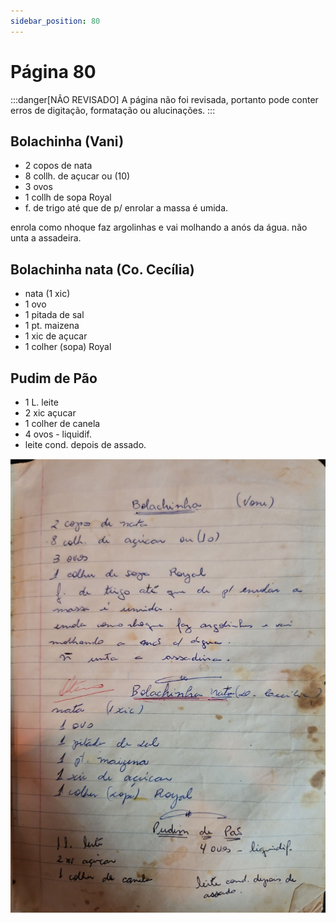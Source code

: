 ```yaml
---
sidebar_position: 80
---
```

# Página 80
:::danger[NÃO REVISADO]
A página não foi revisada, portanto pode conter erros de digitação, formatação ou alucinações.
:::
## Bolachinha (Vani)

- 2 copos de nata
- 8 collh. de açucar ou (10)
- 3 ovos
- 1 collh de sopa Royal
- f. de trigo até que de p/ enrolar a massa é umida.

enrola como nhoque faz argolinhas e vai molhando a anós da água.
não unta a assadeira.

## Bolachinha nata (Co. Cecília)

- nata (1 xic)
- 1 ovo
- 1 pitada de sal
- 1 pt. maizena
- 1 xic de açucar
- 1 colher (sopa) Royal

## Pudim de Pão

- 1 L. leite
- 2 xic açucar
- 1 colher de canela
- 4 ovos - liquidif.
- leite cond. depois de assado.

![imagem base](./images/page_80.png)